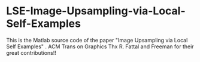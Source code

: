 # LSE-Image-Upsampling-via-Local-Self-Examples
This is the Matlab source code of the paper "Image Upsampling via Local Self Examples" . ACM Trans on Graphics
Thx R. Fattal and Freeman for their great contributions!!

